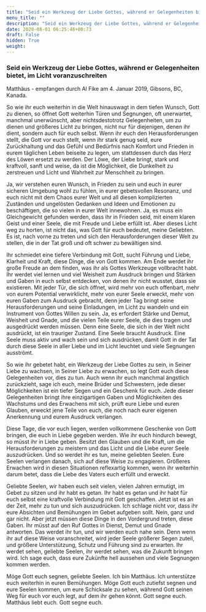 ```yaml
---
title: "Seid ein Werkzeug der Liebe Gottes, während er Gelegenheiten bietet, im Licht voranzuschreiten"
menu_title: ""
description: "Seid ein Werkzeug der Liebe Gottes, während er Gelegenheiten bietet, im Licht voranzuschreiten"
date: 2020-08-01 06:25:48+00:73
draft: False
hidden: True
weight:
---
```

### Seid ein Werkzeug der Liebe Gottes, während er Gelegenheiten bietet, im Licht voranzuschreiten

Matthäus - empfangen durch Al Fike am 4. Januar 2019, Gibsons, BC, Kanada.

So wie ihr euch weiterhin in die Welt hinauswagt in dem tiefen Wunsch, Gott zu dienen, so öffnet Gott weiterhin Türen und Segnungen, oft unerwartet, manchmal unerwünscht, aber nichtsdestotrotz Gelegenheiten, um zu dienen und größeres Licht zu bringen, nicht nur für diejenigen, denen ihr dient, sondern auch für euch selbst. Wenn ihr euch den Herausforderungen stellt, die Gott vor euch stellt, wenn ihr stark genug seid, eure Zurückhaltung und das Gefühl und Bedürfnis nach Komfort und Frieden in eurem täglichen Leben beiseite zu legen, um stattdessen durch das Herz des Löwen ersetzt zu werden. Der Löwe, der Liebe bringt, stark und kraftvoll, sanft und weise, da ist die Möglichkeit, die Dunkelheit zu zerstreuen und Licht und Wahrheit zur Menschheit zu bringen.

Ja, wir verstehen euren Wunsch, in Frieden zu sein und euch in eurer sicheren Umgebung wohl zu fühlen, in eurer gebetsvollen Resonanz, und euch nicht mit dem Chaos eurer Welt und all diesen komplizierten Zuständen und ungelösten Gedanken und Ideen und Emotionen zu beschäftigen, die so vielen in eurer Welt innewohnen. Ja, es muss ein Gleichgewicht gefunden werden, dass ihr in Frieden seid, mit einem klaren Geist und einer Seele, die mit Freude und Liebe erfüllt ist. Aber dieses Licht weg zu horten, ist nicht das, was Gott für euch bedeutet, meine Geliebten. Es ist, nach vorne zu treten und sich den Herausforderungen dieser Welt zu stellen, die in der Tat groß und oft schwer zu bewältigen sind.

Ihr schmiedet eine tiefere Verbindung mit Gott, sucht Führung und Liebe, Klarheit und Kraft, diese Dinge, die von Gott kommen. Am Ende werdet ihr große Freude an dem finden, was ihr als Gottes Werkzeuge vollbracht habt. Ihr werdet viel lernen und viel Weisheit zum Ausdruck bringen und Stärken und Gaben in euch selbst entdecken, von denen ihr nicht wusstet, dass sie existieren. Mit jeder Tür, die sich öffnet, wird mehr von euch offenbart, mehr von eurem Potential verwirklicht, mehr von eurer Seele erweckt, mehr von euren Gaben zum Ausdruck gebracht, denn jeder Tag bringt seine Herausforderungen und seine Einladungen, im Licht zu wandeln und ein Instrument von Gottes Willen zu sein. Ja, es erfordert Stärke und Demut, Weisheit und Gnade, und die vielen Teile eurer Seele, die dies tragen und ausgedrückt werden müssen. Denn eine Seele, die sich in der Welt nicht ausdrückt, ist ein trauriger Zustand. Eine Seele braucht Ausdruck. Eine Seele muss aktiv und wach sein und sich ausdrücken, damit Gott in der Tat durch diese Seele in aller Liebe und im Licht leuchtet und viele Segnungen ausströmt.

So wie ihr gebetet habt, ein Werkzeug der Liebe Gottes zu sein, in Seiner Liebe zu wachsen, in Seiner Liebe zu erwachen, so legt Gott euch diese Gelegenheiten vor, dies zu tun. Auch wenn ihr euch manchmal ängstlich zurückzieht, sage ich euch, meine Brüder und Schwestern, jede dieser Möglichkeiten ist ein tiefer Segen und ein Geschenk für euch. Jede dieser Gelegenheiten bringt ihre einzigartigen Gaben und Möglichkeiten des Wachstums und des Erwachens mit sich, prüft eure Liebe und euren Glauben, erweckt jene Teile von euch, die noch nach eurer eigenen Anerkennung und eurem Ausdruck verlangen.

Diese Tage, die vor euch liegen, werden vollkommene Geschenke von Gott bringen, die euch in Liebe gegeben werden. Wie ihr euch hindurch bewegt, so müsst ihr in Liebe geben. Besitzt den Glauben und die Kraft, um die Herausforderungen zu meistern und das Licht und die Liebe eurer Seele auszudrücken. Und so werdet ihr es tun, meine geliebten Seelen. Eure Seelen verlangen danach, sich auf diese Weise zu engagieren. Größeres Erwachen wird in diesen Situationen reflexartig kommen, wenn ihr weiterhin darum betet, dass die Liebe des Vaters euch erfüllt und erweckt.

Geliebte Seelen, wir haben euch seit vielen, vielen Jahren ermutigt, im Gebet zu sitzen und ihr habt es getan. Ihr habt es getan und ihr habt für euch selbst eine kraftvolle Verbindung mit Gott geschaffen. Jetzt ist es an der Zeit, mehr zu tun und sich auszudrücken. Ich schlage nicht vor, dass ihr eure Absichten und Bemühungen im Gebet aufgeben sollt. Nein, ganz und gar nicht. Aber jetzt müssen diese Dinge in den Vordergrund treten, diese Gaben. Ihr müsst auf den Ruf Gottes in Dienst, Demut und Gnade antworten. Das werdet ihr tun, und wir werden euch nahe sein. Denn wenn ihr auf diese Weise voranschreitet, wird jeder Seele größerer Segen zuteil, und größere Unterstützung, Schutz und Führung sind zu erwarten. Ihr werdet sehen, geliebte Seelen, ihr werdet sehen, was die Zukunft bringen wird. Ich sage euch, dass eure Zukünfte hell aussehen und viele Segnungen kommen werden.

Möge Gott euch segnen, geliebte Seelen. Ich bin Matthäus. Ich unterstütze euch weiterhin in euren Bemühungen. Möge Gott euch zutiefst segnen und eure Seelen kommen, um eure Schicksale zu sehen, während Gott seinen Weg für euch vor euch legt, auf dem ihr gehen könnt. Gott segne euch. Matthäus liebt euch. Gott segne euch. 
